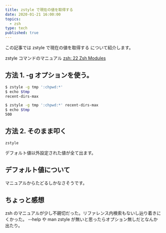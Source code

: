 ```yaml
---
title: zstyle で現在の値を取得する
date: 2020-01-21 16:00:00
topics:
  - zsh
type: tech
published: true
---
```


この記事では zstyle で現在の値を取得する について紹介します。

zstyle コマンドのマニュアル [zsh: 22 Zsh Modules](http://zsh.sourceforge.net/Doc/Release/Zsh-Modules.html#index-zstyle)

## 方法 1. -g オプションを使う。

```sh
$ zstyle -g tmp ':chpwd:*'
$ echo $tmp
recent-dirs-max

$ zstyle -g tmp ':chpwd:*' recent-dirs-max
$ echo $tmp
500
```

## 方法 2. そのまま叩く

```
zstyle
```

デフォルト値以外設定された値が全て出ます。

## デフォルト値について

マニュアルからたどるしかなさそうです。

## ちょっと感想

zsh のマニュアルが少し不親切だった。リファレンス内検索もないし辿り着きにくかった。
--help や man zstyle が無いと思ったらオプション無しだとなんか出たり。
